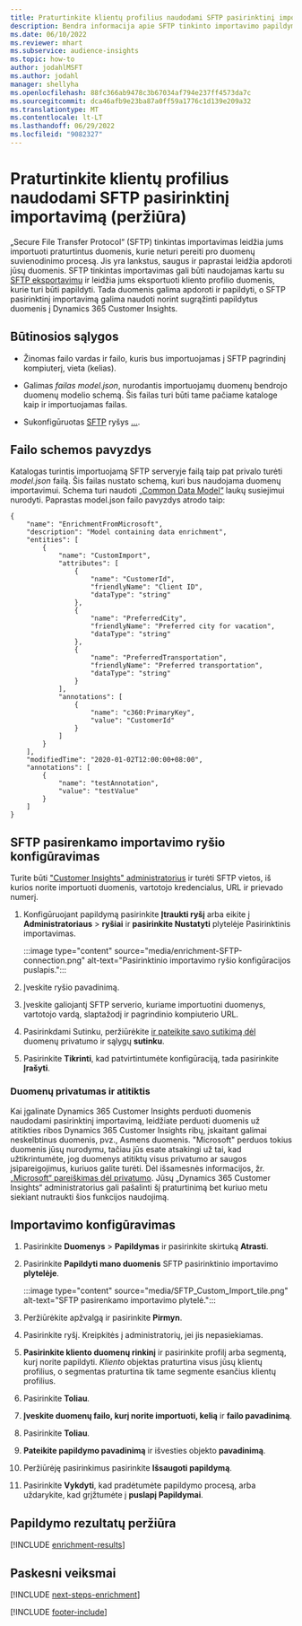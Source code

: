 ```yaml
---
title: Praturtinkite klientų profilius naudodami SFTP pasirinktinį importavimą (peržiūra)
description: Bendra informacija apie SFTP tinkinto importavimo papildymą.
ms.date: 06/10/2022
ms.reviewer: mhart
ms.subservice: audience-insights
ms.topic: how-to
author: jodahlMSFT
ms.author: jodahl
manager: shellyha
ms.openlocfilehash: 88fc366ab9478c3b67034af794e237ff4573da7c
ms.sourcegitcommit: dca46afb9e23ba87a0ff59a1776c1d139e209a32
ms.translationtype: MT
ms.contentlocale: lt-LT
ms.lasthandoff: 06/29/2022
ms.locfileid: "9082327"
---
```

# <a name="enrich-customer-profiles-with-sftp-custom-import-preview"></a>Praturtinkite klientų profilius naudodami SFTP pasirinktinį importavimą (peržiūra)

„Secure File Transfer Protocol“ (SFTP) tinkintas importavimas leidžia jums importuoti praturtintus duomenis, kurie neturi pereiti pro duomenų suvienodinimo procesą. Jis yra lankstus, saugus ir paprastai leidžia apdoroti jūsų duomenis. SFTP tinkintas importavimas gali būti naudojamas kartu su [SFTP eksportavimu](export-sftp.md) ir leidžia jums eksportuoti kliento profilio duomenis, kurie turi būti papildyti. Tada duomenis galima apdoroti ir papildyti, o SFTP pasirinktinį importavimą galima naudoti norint sugrąžinti papildytus duomenis į Dynamics 365 Customer Insights.

## <a name="prerequisites"></a>Būtinosios sąlygos

- Žinomas failo vardas ir failo, kuris bus importuojamas į SFTP pagrindinį kompiuterį, vieta (kelias).

- Galimas *failas model.json*, nurodantis importuojamų duomenų bendrojo duomenų modelio schemą. Šis failas turi būti tame pačiame kataloge kaip ir importuojamas failas.

- Sukonfigūruotas [SFTP](connections.md) ryšys [...](#configure-the-connection-for-sftp-custom-import).

## <a name="file-schema-example"></a>Failo schemos pavyzdys

Katalogas turintis importuojamą SFTP serveryje failą taip pat privalo turėti *model.json* failą. Šis failas nustato schemą, kuri bus naudojama duomenų importavimui. Schema turi naudoti [„Common Data Model“](/common-data-model/) laukų susiejimui nurodyti. Paprastas model.json failo pavyzdys atrodo taip:

```
{
    "name": "EnrichmentFromMicrosoft",
    "description": "Model containing data enrichment",
    "entities": [
        {
            "name": "CustomImport",
            "attributes": [
                {
                    "name": "CustomerId",
                    "friendlyName": "Client ID",
                    "dataType": "string"
                },
                {
                    "name": "PreferredCity",
                    "friendlyName": "Preferred city for vacation",
                    "dataType": "string"
                },
                {
                    "name": "PreferredTransportation",
                    "friendlyName": "Preferred transportation",
                    "dataType": "string"
                }
            ],
            "annotations": [
                {
                    "name": "c360:PrimaryKey",
                    "value": "CustomerId"
                }
            ]
        }
    ],
    "modifiedTime": "2020-01-02T12:00:00+08:00",
    "annotations": [
        {
            "name": "testAnnotation",
            "value": "testValue"
        }
    ]
}
```

## <a name="configure-the-connection-for-sftp-custom-import"></a>SFTP pasirenkamo importavimo ryšio konfigūravimas

Turite būti ["Customer Insights" administratorius](permissions.md#admin) ir turėti SFTP vietos, iš kurios norite importuoti duomenis, vartotojo kredencialus, URL ir prievado numerį.

1. Konfigūruojant papildymą pasirinkite **Įtraukti ryšį** arba eikite į **Administratoriaus** > **ryšiai** ir **pasirinkite Nustatyti** plytelėje Pasirinktinis importavimas.

   :::image type="content" source="media/enrichment-SFTP-connection.png" alt-text="Pasirinktinio importavimo ryšio konfigūracijos puslapis.":::

1. Įveskite ryšio pavadinimą.

1. Įveskite galiojantį SFTP serverio, kuriame importuotini duomenys, vartotojo vardą, slaptažodį ir pagrindinio kompiuterio URL.

1. Pasirinkdami Sutinku, peržiūrėkite [ir pateikite savo sutikimą dėl](#data-privacy-and-compliance) duomenų privatumo ir sąlygų **sutinku**.

1. Pasirinkite **Tikrinti**, kad patvirtintumėte konfigūraciją, tada pasirinkite **Įrašyti**.

### <a name="data-privacy-and-compliance"></a>Duomenų privatumas ir atitiktis

Kai įgalinate Dynamics 365 Customer Insights perduoti duomenis naudodami pasirinktinį importavimą, leidžiate perduoti duomenis už atitikties ribos Dynamics 365 Customer Insights ribų, įskaitant galimai neskelbtinus duomenis, pvz., Asmens duomenis. "Microsoft" perduos tokius duomenis jūsų nurodymu, tačiau jūs esate atsakingi už tai, kad užtikrintumėte, jog duomenys atitiktų visus privatumo ar saugos įsipareigojimus, kuriuos galite turėti. Dėl išsamesnės informacijos, žr. [„Microsoft“ pareiškimas dėl privatumo](https://go.microsoft.com/fwlink/?linkid=396732).
Jūsų „Dynamics 365 Customer Insights“ administratorius gali pašalinti šį praturtinimą bet kuriuo metu siekiant nutraukti šios funkcijos naudojimą.

## <a name="configure-the-import"></a>Importavimo konfigūravimas

1. Pasirinkite **Duomenys** > **Papildymas** ir pasirinkite skirtuką **Atrasti**.

1. Pasirinkite **Papildyti mano duomenis** SFTP pasirinktinio importavimo **plytelėje**.

   :::image type="content" source="media/SFTP_Custom_Import_tile.png" alt-text="SFTP pasirenkamo importavimo plytelė.":::

1. Peržiūrėkite apžvalgą ir pasirinkite **Pirmyn**.

1. Pasirinkite ryšį. Kreipkitės į administratorių, jei jis nepasiekiamas.

1. **Pasirinkite kliento duomenų rinkinį** ir pasirinkite profilį arba segmentą, kurį norite papildyti. *Kliento* objektas praturtina visus jūsų klientų profilius, o segmentas praturtina tik tame segmente esančius klientų profilius.

1. Pasirinkite **Toliau**.

1. **Įveskite duomenų failo, kurį norite importuoti, kelią** ir **failo pavadinimą**.

1. Pasirinkite **Toliau**.

1. **Pateikite papildymo pavadinimą** ir išvesties objekto **pavadinimą**.

1. Peržiūrėję pasirinkimus pasirinkite **Išsaugoti papildymą**.

1. Pasirinkite **Vykdyti**, kad pradėtumėte papildymo procesą, arba uždarykite, kad grįžtumėte į **puslapį Papildymai**.

## <a name="view-enrichment-results"></a>Papildymo rezultatų peržiūra

[!INCLUDE [enrichment-results](includes/enrichment-results.md)]

## <a name="next-steps"></a>Paskesni veiksmai

[!INCLUDE [next-steps-enrichment](includes/next-steps-enrichment.md)]

[!INCLUDE [footer-include](includes/footer-banner.md)]
